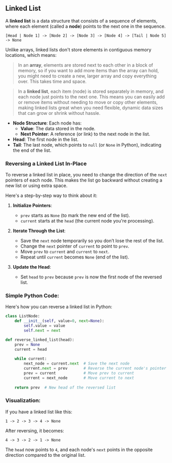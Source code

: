 ## Linked List
A **linked list** is a data structure that consists of a sequence of elements, where each element (called a **node**) points to the next one in the sequence. 

```
[Head | Node 1] -> [Node 2] -> [Node 3] -> [Node 4] -> [Tail | Node 5] -> None
```

Unlike arrays, linked lists don't store elements in contiguous memory locations, which means: 
> In an **array**, elements are stored next to each other in a block of memory, so if you want to add more items than the array can hold, you might need to create a new, larger array and copy everything over. This takes time and space.

> In a **linked list**, each item (node) is stored separately in memory, and each node just points to the next one. This means you can easily add or remove items without needing to move or copy other elements, making linked lists great when you need flexible, dynamic data sizes that can grow or shrink without hassle.


- **Node Structure**: Each node has:
  - **Value**: The data stored in the node.
  - **Next Pointer**: A reference (or link) to the next node in the list.
- **Head**: The first node in the list.
- **Tail**: The last node, which points to `null` (or `None` in Python), indicating the end of the list.

### Reversing a Linked List In-Place
To reverse a linked list in place, you need to change the direction of the `next` pointers of each node. This makes the list go backward without creating a new list or using extra space.

Here's a step-by-step way to think about it:

1. **Initialize Pointers**:
   - `prev` starts as `None` (to mark the new end of the list).
   - `current` starts at the `head` (the current node you're processing).

2. **Iterate Through the List**:
   - Save the `next` node temporarily so you don’t lose the rest of the list.
   - Change the `next` pointer of `current` to point to `prev`.
   - Move `prev` to `current` and `current` to `next`.
   - Repeat until `current` becomes `None` (end of the list).

3. **Update the Head**:
   - Set `head` to `prev` because `prev` is now the first node of the reversed list.

### Simple Python Code:
Here's how you can reverse a linked list in Python:

```python
class ListNode:
    def __init__(self, value=0, next=None):
        self.value = value
        self.next = next

def reverse_linked_list(head):
    prev = None
    current = head
    
    while current:
        next_node = current.next  # Save the next node
        current.next = prev       # Reverse the current node's pointer
        prev = current            # Move prev to current
        current = next_node       # Move current to next
    
    return prev  # New head of the reversed list
```

### Visualization:
If you have a linked list like this:
```
1 -> 2 -> 3 -> 4 -> None
```

After reversing, it becomes:
```
4 -> 3 -> 2 -> 1 -> None
```

The `head` now points to `4`, and each node's `next` points in the opposite direction compared to the original list.
